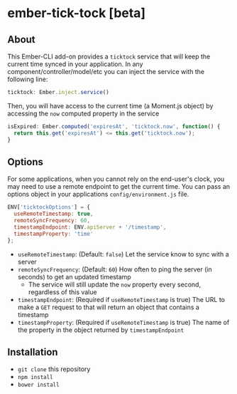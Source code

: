 # ember-tick-tock [beta]

## About
This Ember-CLI add-on provides a `ticktock` service that will keep the current time synced in your application. In any component/controller/model/etc you can inject the service with the following line:

```javascript
ticktock: Ember.inject.service()
```

Then, you will have access to the current time (a Moment.js object) by accessing the `now` computed property in the service

```javascript
isExpired: Ember.computed('expiresAt', 'ticktock.now', function() {
  return this.get('expiresAt') <= this.get('ticktock.now');
}
```

## Options
For some applications, when you cannot rely on the end-user's clock, you may need to use a remote endpoint to get the current time. You can pass an options object in your applications `config/environment.js` file.

```javascript
ENV['ticktockOptions'] = {
  useRemoteTimestamp: true,
  remoteSyncFrequency: 60,
  timestampEndpoint: ENV.apiServer + '/timestamp',
  timestampProperty: 'time'
};
```

* `useRemoteTimestamp`: (Default: `false`) Let the service know to sync with a server
* `remoteSyncFrequency`: (Default: `60`) How often to ping the server (in seconds) to get an updated timestamp
  * The service will still update the `now` property every second, regardless of this value
* `timestampEndpoint`: (Required if `useRemoteTimestamp` is true) The URL to make a `GET` request to that will return an object that contains a timestamp
* `timestampProperty`: (Required if `useRemoteTimestamp` is true) The name of the property in the object returned by `timestampEndpoint`

## Installation

* `git clone` this repository
* `npm install`
* `bower install`
